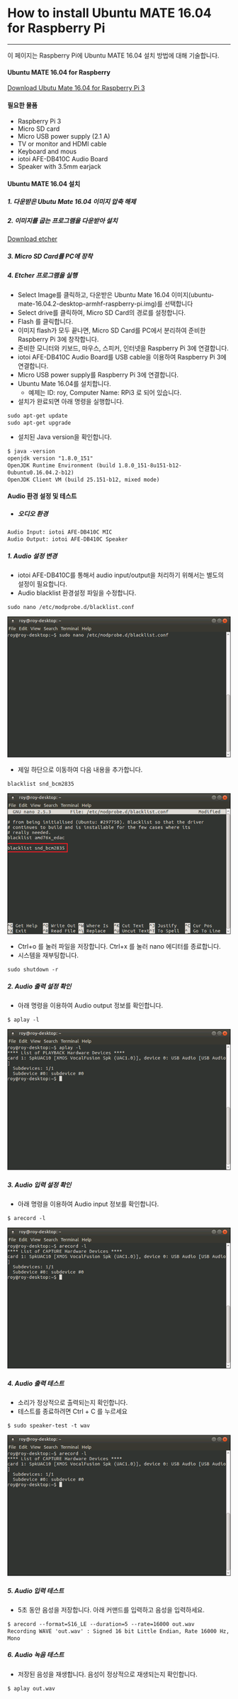 # How to install Ubuntu MATE 16.04 for Raspberry Pi

---

이 페이지는 Raspberry Pi에 Ubuntu MATE 16.04 설치 방법에 대해 기술합니다.

#### Ubuntu MATE 16.04 for Raspberry 
[Download Ubutu Mate 16.04 for Raspberry Pi 3](https://ubuntu-mate.org/download/)

#### 필요한 물품
- Raspberry Pi 3
- Micro SD card
- Micro USB power supply \(2.1 A\)
- TV or monitor and HDMI cable
- Keyboard and mous
- iotoi AFE-DB410C Audio Board
- Speaker with 3.5mm earjack

#### Ubuntu MATE 16.04 설치

##### 1. 다운받은 Ubutu Mate 16.04 이미지 압축 해제

##### 2. 이미지를 굽는 프로그램을 다운받아 설치
[Download etcher](https://etcher.io/)

##### 3. Micro SD Card를 PC에 장착

##### 4. Etcher 프로그램을 실행
- Select Image를 클릭하고, 다운받은 Ubuntu Mate 16.04 이미지\(ubuntu-mate-16.04.2-desktop-armhf-raspberry-pi.img\)를 선택합니다
- Select drive를 클릭하여, Micro SD Card의 경로를 설정합니다.
- Flash 를 클릭합니다.
- 이미지 flash가 모두 끝나면, Micro SD Card를 PC에서 분리하여 준비한 Raspberry Pi 3에 창작합니다.
- 준비한 모니터와 키보드, 마우스, 스피커, 인터넷을 Raspberry Pi 3에 연결합니다.
- iotoi AFE-DB410C Audio Board를 USB cable을 이용하여 Raspberry Pi 3에 연결합니다.
- Micro USB power supply를 Raspberry Pi 3에 연결합니다.
- Ubuntu Mate 16.04를 설치합니다. 
    - 예제는 ID: roy, Computer Name: RPi3 로 되어 있습니다.
- 설치가 완료되면 아래 명령을 실행합니다.
```
sudo apt-get update
sudo apt-get upgrade
```
- 설치된 Java version을 확인합니다.
```
$ java -version
openjdk version "1.8.0_151"
OpenJDK Runtime Environment (build 1.8.0_151-8u151-b12-0ubuntu0.16.04.2-b12)
OpenJDK Client VM (build 25.151-b12, mixed mode)
```

#### Audio 환경 설정 및 테스트
- ##### 오디오 환경
```
Audio Input: iotoi AFE-DB410C MIC
Audio Output: iotoi AFE-DB410C Speaker
```
    
##### 1. Audio 설정 변경
- iotoi AFE-DB410C를 통해서 audio input/output을 처리하기 위해서는 별도의 설정이 필요합니다.
- Audio blacklist 환경설정 파일을 수정합니다.
```
sudo nano /etc/modprobe.d/blacklist.conf
```
![](/assets/ubuntu_audio_step_1.png)
- 제일 하단으로 이동하여 다음 내용을 추가합니다.
```
blacklist snd_bcm2835
```
![](/assets/ubuntu_audio_step_2.png)
- Ctrl+o 를 눌러 파일을 저장합니다. Ctrl+x 를 눌러 nano 에디터를 종료합니다.
- 시스템을 재부팅합니다.
```
sudo shutdown -r
```
  
##### 2. Audio 출력 설정 확인
- 아래 명령을 이용하여 Audio output 정보를 확인합니다.
```
$ aplay -l
```
![](/assets/ubuntu_audio_step_3.png)

##### 3. Audio 입력 설정 확인
- 아래 명령을 이용하여 Audio input 정보를 확인합니다.
```
$ arecord -l
```
![](/assets/ubuntu_audio_step_4.png)

 
##### 4. Audio 출력 테스트
- 소리가 정상적으로 출력되는지 확인합니다.
- 테스트를 종료하려면 Ctrl + C 를 누르세요
```
$ sudo speaker-test -t wav
```
![](/assets/ubuntu_audio_step_4.png)

##### 5. Audio 입력 테스트
- 5초 동안 음성을 저장합니다. 아래 커맨드를 입력하고 음성을 입력하세요.
```
$ arecord --format=S16_LE --duration=5 --rate=16000 out.wav
Recording WAVE 'out.wav' : Signed 16 bit Little Endian, Rate 16000 Hz, Mono
```
##### 6. Audio 녹음 테스트
- 저장된 음성을 재생합니다. 음성이 정상적으로 재생되는지 확인합니다.
```
$ aplay out.wav
```




